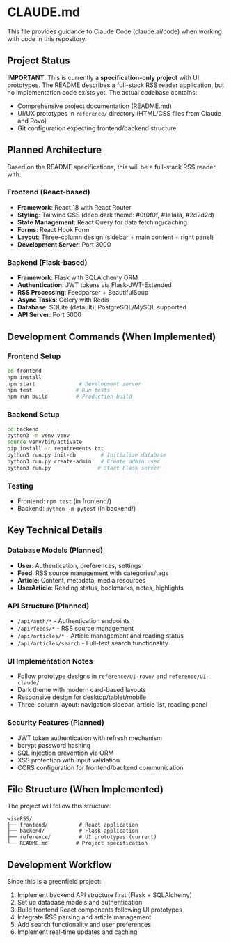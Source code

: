 # CLAUDE.md

This file provides guidance to Claude Code (claude.ai/code) when working with code in this repository.

## Project Status

**IMPORTANT**: This is currently a **specification-only project** with UI prototypes. The README describes a full-stack RSS reader application, but no implementation code exists yet. The actual codebase contains:

- Comprehensive project documentation (README.md)
- UI/UX prototypes in `reference/` directory (HTML/CSS files from Claude and Rovo)
- Git configuration expecting frontend/backend structure

## Planned Architecture

Based on the README specifications, this will be a full-stack RSS reader with:

### Frontend (React-based)
- **Framework**: React 18 with React Router
- **Styling**: Tailwind CSS (deep dark theme: #0f0f0f, #1a1a1a, #2d2d2d)  
- **State Management**: React Query for data fetching/caching
- **Forms**: React Hook Form
- **Layout**: Three-column design (sidebar + main content + right panel)
- **Development Server**: Port 3000

### Backend (Flask-based)
- **Framework**: Flask with SQLAlchemy ORM
- **Authentication**: JWT tokens via Flask-JWT-Extended
- **RSS Processing**: Feedparser + BeautifulSoup
- **Async Tasks**: Celery with Redis
- **Database**: SQLite (default), PostgreSQL/MySQL supported
- **API Server**: Port 5000

## Development Commands (When Implemented)

### Frontend Setup
```bash
cd frontend
npm install
npm start              # Development server
npm test              # Run tests  
npm run build         # Production build
```

### Backend Setup
```bash
cd backend
python3 -m venv venv
source venv/bin/activate
pip install -r requirements.txt
python3 run.py init-db        # Initialize database
python3 run.py create-admin   # Create admin user
python3 run.py               # Start Flask server
```

### Testing
- Frontend: `npm test` (in frontend/)
- Backend: `python -m pytest` (in backend/)

## Key Technical Details

### Database Models (Planned)
- **User**: Authentication, preferences, settings
- **Feed**: RSS source management with categories/tags
- **Article**: Content, metadata, media resources  
- **UserArticle**: Reading status, bookmarks, notes, highlights

### API Structure (Planned)
- `/api/auth/*` - Authentication endpoints
- `/api/feeds/*` - RSS source management
- `/api/articles/*` - Article management and reading status
- `/api/articles/search` - Full-text search functionality

### UI Implementation Notes
- Follow prototype designs in `reference/UI-rovo/` and `reference/UI-claude/`
- Dark theme with modern card-based layouts
- Responsive design for desktop/tablet/mobile
- Three-column layout: navigation sidebar, article list, reading panel

### Security Features (Planned)
- JWT token authentication with refresh mechanism
- bcrypt password hashing
- SQL injection prevention via ORM
- XSS protection with input validation
- CORS configuration for frontend/backend communication

## File Structure (When Implemented)

The project will follow this structure:
```
wiseRSS/
├── frontend/          # React application
├── backend/           # Flask application  
├── reference/         # UI prototypes (current)
└── README.md         # Project specification
```

## Development Workflow

Since this is a greenfield project:
1. Implement backend API structure first (Flask + SQLAlchemy)
2. Set up database models and authentication
3. Build frontend React components following UI prototypes
4. Integrate RSS parsing and article management
5. Add search functionality and user preferences
6. Implement real-time updates and caching